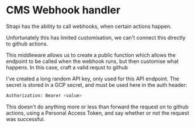 # CMS Webhook handler

Strapi has the ability to call webhooks, when certain actions happen.

Unfortunately this has limited customisation, we can't connect this directly to github actions.

This middleware allows us to create a public function which allows the endpoint to be called when the webhook runs, but then customise what happens.
In this case, craft a valid requst to github

I've created a long random API key, only used for this API endpoint.
The secret is stored in a GCP secret, and must be used here in the auth header:

```bash
Authorization: Bearer <value>
```

This doesn't do anything more or less than forward the request on to github actions, using a Personal Access Token, and say whether or not the request was successful.
